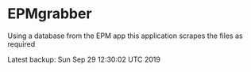 # EPMgrabber
Using a database from the EPM app this application scrapes the files as required


Latest backup: Sun Sep 29 12:30:02 UTC 2019
